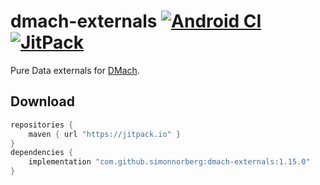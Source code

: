 # dmach-externals [![Android CI](https://github.com/simonnorberg/dmach-externals/workflows/Android%20CI/badge.svg)](https://github.com/simonnorberg/dmach-externals/actions) [![JitPack](https://jitpack.io/v/simonnorberg/dmach-externals.svg)](https://jitpack.io/#simonnorberg/dmach-externals)

Pure Data externals for [DMach](https://github.com/simonnorberg/dmach).

## Download

```groovy
repositories {
    maven { url "https://jitpack.io" }
}
dependencies {
    implementation "com.github.simonnorberg:dmach-externals:1.15.0"
}
```
